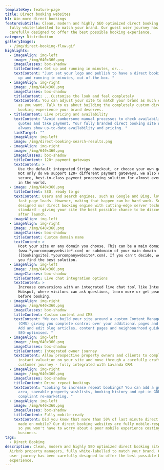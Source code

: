 ```yaml
---
templateKey: feature-page
title: Direct booking websites
h1: Win more direct bookings
featureSubtitle: Clean, modern and highly SEO optimized direct booking sites,
  fully white-labelled to match your brand. Our guest user journey has been
  carefully designed to offer the best possible booking experience.
category: Distribution
galleryImages:
  - /img/direct-booking-flow.gif
highlights:
  - imageAlign: img-left
    image: /img/640x360.png
    imageClasses: box-shadow
    titleContent: Get up and running in minutes, or...
    textContent: "Just set your logo and publish to have a direct booking experience
      up and running in minutes, out-of-the-box. "
  - imageAlign: img-right
    image: /img/640x360.png
    imageClasses: box-shadow
    titleContent: ...Customise the look and feel completely
    textContent: You can adjust your site to match your brand as much or as little
      as you want. Talk to us about building the completely custom direct
      booking experience your brand deserves.
  - titleContent: Live pricing and availability
    textContent: "Avoid cumbersome manual processes to check availability, send
      quotes and take payment. Your fully branded direct booking site will
      always show up-to-date availability and pricing. "
    linkTarget: ""
    imageAlign: img-left
    image: /img/direct-booking-search-results.png
  - imageAlign: img-right
    image: /img/640x360.png
    imageClasses: box-shadow
    titleContent: 120+ payment gateways
    textContent: >
      Use the default integrated Stripe checkout, or choose your own gateway.
      Not only do we support 120+ different payment gateways, we also offer a
      secure, best-in-class payment processing solution for almost every country
      in the world.
  - image: /img/640x360.png
    titleContent: SEO, ready to go
    textContent: Users and search engines, such as Google and Bing, love blistering
      fast page loads. However, making that happen can be hard work. So, we
      designed our direct booking engine with cutting-edge server technology, as
      standard - giving your site the best possible chance to be discovered
      after launch.
    imageAlign: img-left
  - imageAlign: img-right
    image: /img/640x360.png
    imageClasses: box-shadow
    titleContent: Custom domain name
    textContent: >
      Host your site on any domain you choose. This can be a main domain
      (www.*yourcompanywebsite*.com) or subdomain of your main domain
      ([bookingsite].*yourcompanywebsite*.com). If you can't decide, we'll help
      you find the best solution.
  - imageAlign: img-left
    image: /img/640x360.png
    imageClasses: box-shadow
    titleContent: Live chat integration options
    textContent: >
      Increase conversions with an integrated live chat tool like Intercom,
      Hubspot, where visitors can ask questions, learn more or get peace-of-mind
      before booking.
  - imageAlign: img-right
    image: /img/640x360.png
    imageClasses: box-shadow
    titleContent: Custom content and CMS
    textContent: "We can build your site around a custom Content Management System
      (CMS) giving you complete control over your additional pages and content.
      Add and edit blog articles, content pages and neighbourhood guides - all
      SEO-optimised. "
  - imageAlign: img-left
    image: /img/640x360.png
    imageClasses: box-shadow
    titleContent: Integrated owner journey
    textContent: Allow prospective property owners and clients to complete an
      instant valuation on your site and move through a carefully crafted
      customer journey - fully integrated with Lavanda CRM.
  - imageAlign: img-right
    image: /img/640x360.png
    imageClasses: box-shadow
    titleContent: Drive repeat bookings
    textContent: "Looking to increase repeat bookings? You can add a guest login
      area, saveable property wishlists, booking history and opt-in GDPR
      compliant re-marketing. "
  - imageAlign: img-left
    image: /img/640x360.png
    imageClasses: box-shadow
    titleContent: Fully mobile-ready
    textContent: Did you know that more than 50% of last minute direct bookings are
      made on mobile? Our direct booking websites are fully mobile-responsive,
      so you won't have to worry about a poor mobile experience costing you
      business.
tags:
  - Direct Booking
description: Clean, modern and highly SEO optimized direct booking sites for
  Airbnb property managers, fully white-labelled to match your brand. Our guest
  user journey has been carefully designed to offer the best possible booking
  experience.
---
```

